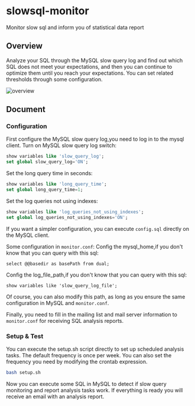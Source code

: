 # slowsql-monitor
Monitor slow sql and inform you of statistical data report

## Overview

Analyze your SQL through the MySQL slow query log and find out which SQL does not meet your expectations, and then you can continue to optimize them until you reach your expectations. You can set related thresholds through some configuration.

![overview](https://github.com/wxisme/slowsql-monitor/blob/master/static/overview.png)

## Document
### Configuration
First configure the MySQL slow query log,you need to log in to the mysql client.
Turn on MySQL slow query log switch:
```sql
show variables like 'slow_query_log';
set global slow_query_log='ON';
```
Set the long query time in seconds:
```sql
show variables like 'long_query_time';
set global long_query_time=1;
```
Set the log queries not using indexes:
```sql
show variables like 'log_queries_not_using_indexes';
set global log_queries_not_using_indexes='ON';
```
If you want a simpler configuration, you can execute `config.sql` directly on the MySQL client.

Some configuration in `monitor.conf`:
Config the mysql_home,if you don't know that you can query with this sql:
```mysql
select @@basedir as basePath from dual;
```
Config the log_file_path,if you don't know that you can query with this sql:
```mysql
show variables like 'slow_query_log_file';
```
Of course, you can also modify this path, as long as you ensure the same configuration in MySQL and `monitor.conf`.

Finally, you need to fill in the mailing list and mail server information to `monitor.conf` for receiving SQL analysis reports.

### Setup & Test
You can execute the setup.sh script directly to set up scheduled analysis tasks. The default frequency is once per week. You can also set the frequency you need by modifying the crontab expression.
```bash
bash setup.sh
```
Now you can execute some SQL in MySQL to detect if slow query monitoring and report analysis tasks work. If everything is ready you will receive an email with an analysis report.

